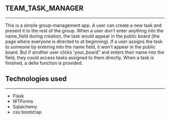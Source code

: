 TEAM_TASK_MANAGER
-----
-----

This is a simple group-management app. A user can create a new task and present it to the rest of the group. When a user don't enter anything into the name_field during creation, the task would appear in the public board (the page where everyone is directed to at beginning). If a user assigns the task to someone by entering into the name field, it won't appear in the public board. But if another user clicks 'your_board" and enters their name into the field, they could access tasks assigned to them directly. When a task is finished, a delte function is provided.

Technologies used
-----
-----

- Flask
- WTForms
- Sqlalchemy
- css bootstrap
